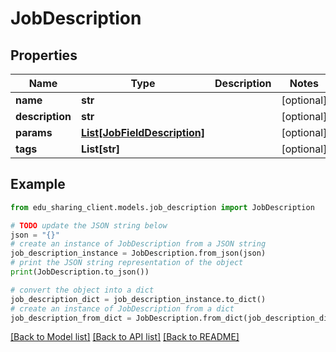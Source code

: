# JobDescription


## Properties

Name | Type | Description | Notes
------------ | ------------- | ------------- | -------------
**name** | **str** |  | [optional] 
**description** | **str** |  | [optional] 
**params** | [**List[JobFieldDescription]**](JobFieldDescription.md) |  | [optional] 
**tags** | **List[str]** |  | [optional] 

## Example

```python
from edu_sharing_client.models.job_description import JobDescription

# TODO update the JSON string below
json = "{}"
# create an instance of JobDescription from a JSON string
job_description_instance = JobDescription.from_json(json)
# print the JSON string representation of the object
print(JobDescription.to_json())

# convert the object into a dict
job_description_dict = job_description_instance.to_dict()
# create an instance of JobDescription from a dict
job_description_from_dict = JobDescription.from_dict(job_description_dict)
```
[[Back to Model list]](../README.md#documentation-for-models) [[Back to API list]](../README.md#documentation-for-api-endpoints) [[Back to README]](../README.md)


